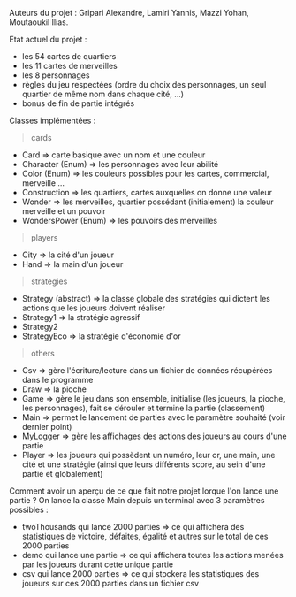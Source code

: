 Auteurs du projet : Gripari Alexandre, Lamiri Yannis, Mazzi Yohan, Moutaoukil Ilias.

Etat actuel du projet :
- les 54 cartes de quartiers
- les 11 cartes de merveilles
- les 8 personnages
- règles du jeu respectées (ordre du choix des personnages, un seul quartier de même nom dans chaque cité, ...)
- bonus de fin de partie intégrés

Classes implémentées :
>cards
- Card => carte basique avec un nom et une couleur 
- Character (Enum) => les personnages avec leur abilité
- Color (Enum) => les couleurs possibles pour les cartes, commercial, merveille ...
- Construction => les quartiers, cartes auxquelles on donne une valeur
- Wonder => les merveilles, quartier possédant (initialement) la couleur merveille et un pouvoir
- WondersPower (Enum) => les pouvoirs des merveilles
>players
- City => la cité d'un joueur
- Hand => la main d'un joueur
>strategies
- Strategy (abstract) => la classe globale des stratégies qui dictent les actions que les joueurs doivent réaliser
- Strategy1 => la stratégie agressif
- Strategy2
- StrategyEco => la stratégie d'économie d'or
>others
- Csv => gère l'écriture/lecture dans un fichier de données récupérées dans le programme
- Draw => la pioche
- Game => gère le jeu dans son ensemble, initialise (les joueurs, la pioche, les personnages), fait se dérouler et termine la partie (classement)
- Main => permet le lancement de parties avec le paramètre souhaité (voir dernier point) 
- MyLogger => gère les affichages des actions des joueurs au cours d'une partie
- Player => les joueurs qui possèdent un numéro, leur or, une main, une cité et une stratégie (ainsi que leurs différents score, au sein d'une partie et globalement)

Comment avoir un aperçu de ce que fait notre projet lorque l'on lance une partie ?
On lance la classe Main depuis un terminal avec 3 paramètres possibles :
- twoThousands qui lance 2000 parties => ce qui affichera des statistiques de victoire, défaites, égalité et autres sur le total de ces 2000 parties
- demo qui lance une partie => ce qui affichera toutes les actions menées par les joueurs durant cette unique partie
- csv qui lance 2000 parties => ce qui stockera les statistiques des joueurs sur ces 2000 parties dans un fichier csv
